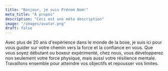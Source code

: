```yaml
---
title: "Bonjour, je suis Prénom Nom!"
meta_title: "À propos"
description: "Ceci est une méta description"
image: "/images/avatar.png"
draft: false
---
```


Avec plus de 20 ans d'expérience dans le monde de la boxe, je suis ici pour vous guider sur votre chemin vers la force et la confiance en vous. Que vous soyez débutant ou boxeur expérimenté, chez nous, vous développerez non seulement votre force physique, mais aussi votre résilience mentale. Travaillons ensemble pour atteindre vos objectifs et repousser vos limites.
